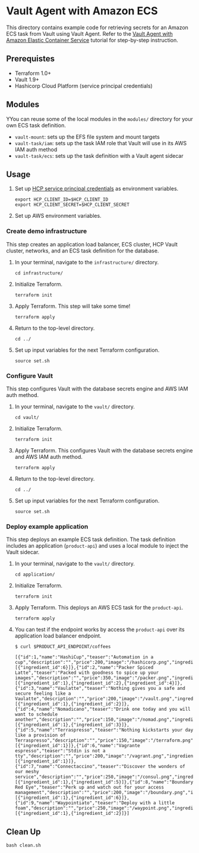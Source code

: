 # Vault Agent with Amazon ECS

This directory contains example code for retrieving secrets for an Amazon ECS task from Vault using Vault Agent. Refer to the [Vault Agent with Amazon Elastic Container Service](https://learn.hashicorp.com/tutorials/vault/agent-aws-ecs) tutorial for step-by-step instruction.

## Prerequistes

- Terraform 1.0+
- Vault 1.9+
- Hashicorp Cloud Platform (service principal credentials)

## Modules

YYou can reuse some of the local modules in the `modules/` directory for your own ECS task definition.

- `vault-mount`: sets up the EFS file system and mount targets
- `vault-task/iam`: sets up the task IAM role that Vault will use in its AWS IAM auth method
- `vault-task/ecs`: sets up the task definition with a Vault agent sidecar

## Usage

1. Set up [HCP service principal credentials](https://registry.terraform.io/providers/hashicorp/hcp/latest/docs/guides/auth) as environment variables.
   ```shell
   export HCP_CLIENT_ID=$HCP_CLIENT_ID
   export HCP_CLIENT_SECRET=$HCP_CLIENT_SECRET
   ```

1. Set up AWS environment variables.

### Create demo infrastructure

This step creates an application load balancer, ECS cluster, HCP Vault cluster,
networks, and an ECS task definition for the database.

1. In your terminal, navigate to the `infrastructure/` directory.
   ```shell
   cd infrastructure/
   ```

1. Initialize Terraform.
   ```shell
   terraform init
   ```

1. Apply Terraform. This step will take some time!
   ```shell
   terraform apply
   ```

1. Return to the top-level directory.
   ```shell
   cd ../
   ```

1. Set up input variables for the next Terraform configuration.
   ```shell
   source set.sh
   ```

### Configure Vault

This step configures Vault with the database secrets engine and AWS IAM auth method.

1. In your terminal, navigate to the `vault/` directory.
   ```shell
   cd vault/
   ```

1. Initialize Terraform.
   ```shell
   terraform init
   ```

1. Apply Terraform. This configures Vault with the database secrets engine and
   AWS IAM auth method.
   ```shell
   terraform apply
   ```

1. Return to the top-level directory.
   ```shell
   cd ../
   ```

1. Set up input variables for the next Terraform configuration.
   ```shell
   source set.sh
   ```

### Deploy example application

This step deploys an example ECS task definition. The task definition includes
an application (`product-api`) and uses a local module to inject the Vault sidecar.

1. In your terminal, navigate to the `vault/` directory.
   ```shell
   cd application/
   ```

1. Initialize Terraform.
   ```shell
   terraform init
   ```

1. Apply Terraform. This deploys an AWS ECS task for the `product-api`.
   ```shell
   terraform apply
   ```

1. You can test if the endpoint works by access the `product-api` over its application
   load balancer endpoint.
   ```shell
   $ curl $PRODUCT_API_ENDPOINT/coffees

   [{"id":1,"name":"HashiCup","teaser":"Automation in a cup","description":"","price":200,"image":"/hashicorp.png","ingredients":[{"ingredient_id":6}]},{"id":2,"name":"Packer Spiced Latte","teaser":"Packed with goodness to spice up your images","description":"","price":350,"image":"/packer.png","ingredients":[{"ingredient_id":1},{"ingredient_id":2},{"ingredient_id":4}]},{"id":3,"name":"Vaulatte","teaser":"Nothing gives you a safe and secure feeling like a Vaulatte","description":"","price":200,"image":"/vault.png","ingredients":[{"ingredient_id":1},{"ingredient_id":2}]},{"id":4,"name":"Nomadicano","teaser":"Drink one today and you will want to schedule another","description":"","price":150,"image":"/nomad.png","ingredients":[{"ingredient_id":1},{"ingredient_id":3}]},{"id":5,"name":"Terraspresso","teaser":"Nothing kickstarts your day like a provision of Terraspresso","description":"","price":150,"image":"/terraform.png","ingredients":[{"ingredient_id":1}]},{"id":6,"name":"Vagrante espresso","teaser":"Stdin is not a tty","description":"","price":200,"image":"/vagrant.png","ingredients":[{"ingredient_id":1}]},{"id":7,"name":"Connectaccino","teaser":"Discover the wonders of our meshy service","description":"","price":250,"image":"/consul.png","ingredients":[{"ingredient_id":1},{"ingredient_id":5}]},{"id":8,"name":"Boundary Red Eye","teaser":"Perk up and watch out for your access management","description":"","price":200,"image":"/boundary.png","ingredients":[{"ingredient_id":1},{"ingredient_id":6}]},{"id":9,"name":"Waypointiato","teaser":"Deploy with a little foam","description":"","price":250,"image":"/waypoint.png","ingredients":[{"ingredient_id":1},{"ingredient_id":2}]}]
   ```

## Clean Up

```shell
bash clean.sh
```